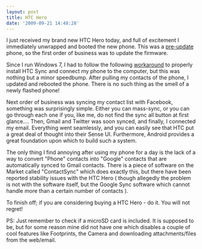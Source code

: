 ```yaml
---
layout: post
title: HTC Hero
date: '2009-09-21 14:48:28'
---
```


I just received my brand new HTC Hero today, and full of excitement I immediately unwrapped and booted the new phone. This was a [pre-update](http://www.softsailor.com/news/6605-htc-hero-getting-software-update-which-gives-back-speed.html) phone, so the first order of business was to update the firmware.

Since I run Windows 7, I had to follow the following [workaround](http://www.mydigitallife.info/2009/08/24/workaround-for-htc-hero-sync-problem-in-windows-7/) to properly install HTC Sync and connect my phone to the computer, but this was nothing but a minor speedbump. After pulling my contacts of the phone, I updated and rebooted the phone. There is no such thing as the smell of a newly flashed phone!

Next order of business was syncing my contact list with Facebook, something was surprisingly simple. Either you can mass-sync, or you can go through each one if you, like me, do not find the sync all button at first glance.... Then, Gmail and Twitter was soon synced, and finally, I connected my email. Everything went seamlessly, and you can easily see that HTC put a great deal of thought into their Sense UI. Furthermore, Android provides a great foundation upon which to build such a system.

The only thing I find annoying after using my phone for a day is the lack of a way to convert "Phone" contacts into "Google" contacts that are automatically synced to Gmail contacts. There is a piece of software on the Market called "ContactSync" which does exactly this, but there have been reported stability issues with the HTC Hero ( though allegedly the problem is not with the software itself, but the Google Sync software which cannot handle more than a certain number of contacts ).

To finish off; if you are considering buying a HTC Hero - do it. You will not regret!

PS: Just remember to check if a microSD card is included. It is supposed to be, but for some reason mine did not have one which disables a couple of cool features like Footprints, the Camera and downloading attachments/files from the web/email.